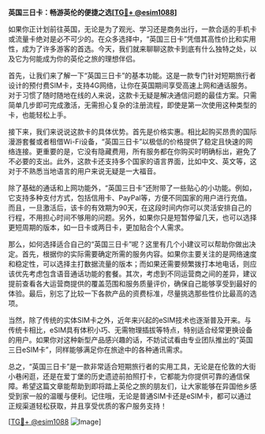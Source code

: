 **英国三日卡：畅游英伦的便捷之选[[TG💪+ @esim1088](https://t.me/s/esim1088)]**

如果你正计划前往英国，无论是为了观光、学习还是商务出行，一款合适的手机卡或流量卡绝对是必不可少的。在众多选择中，“英国三日卡”凭借其高性价比和实用性，成为了许多游客的首选。今天，我们就来聊聊这款卡到底有什么独特之处，以及它为何能成为你的英伦之旅的理想伴侣。

首先，让我们来了解一下“英国三日卡”的基本功能。这是一款专门针对短期旅行者设计的预付费SIM卡，支持4G网络，让你在英国期间享受高速上网和通话服务。对于习惯了随时随地在线的人来说，这款卡无疑是解决通信问题的最佳方案。只需简单几步即可完成激活，无需担心复杂的注册流程，即使是第一次使用这种类型的卡，也能轻松上手。

接下来，我们来说说这款卡的具体优势。首先是价格实惠。相比起购买昂贵的国际漫游套餐或者租借Wi-Fi设备，“英国三日卡”以极低的价格提供了稳定且快速的网络连接。更重要的是，它没有隐藏费用，所有服务都在你购买时明确标出，避免了不必要的支出。此外，这款卡还支持多个国家的语言界面，比如中文、英文等，这对于不熟悉当地语言的用户来说无疑是一大福音。

除了基础的通话和上网功能外，“英国三日卡”还附带了一些贴心的小功能。例如，它支持多种支付方式，包括信用卡、PayPal等，方便不同国家的用户进行充值。而且，一旦激活后，该卡的有效期为90天，在这段时间内你可以灵活安排自己的行程，不用担心时间不够用的问题。另外，如果你只是短暂停留几天，也可以选择更短周期的版本，如一日卡或两日卡，更加贴合个人需求。

那么，如何选择适合自己的“英国三日卡”呢？这里有几个小建议可以帮助你做出决定。首先，根据你的实际需要确定所需的服务内容。如果你主要关注的是网络速度和稳定性，可以选择主打数据流量的版本；而如果还需要频繁拨打本地电话，则应该优先考虑包含语音通话功能的套餐。其次，考虑到不同运营商之间的差异，建议提前查看各大运营商提供的覆盖范围和服务质量评价，确保自己能够享受到最好的体验。最后，别忘了比较一下各款产品的资费标准，尽量挑选那些性价比最高的选项。

当然，除了传统的实体SIM卡之外，近年来兴起的eSIM技术也逐渐普及开来。与传统卡相比，eSIM具有体积小巧、无需物理插拔等特点，特别适合经常更换设备的用户。如果你对这种新型产品感兴趣的话，不妨试试看由专业团队推出的“英国三日eSIM卡”，同样能够满足你在旅途中的各种通讯需求。

总之，“英国三日卡”是一款非常适合短期旅行者的实用工具，无论是在伦敦的大街小巷闲逛，还是在爱丁堡的历史遗迹前拍照打卡，它都能为你提供可靠的通信保障。希望这篇文章能帮助到即将踏上英伦之旅的朋友们，让大家能够在异国他乡感受到家一般的温暖与便利。记住哦，无论是普通SIM卡还是eSIM卡，都可以通过正规渠道轻松获取，并且享受优质的客户服务支持！

[[TG💪+ @esim1088](https://t.me/s/esim1088) ![Image](https://i.postimg.cc/4NQfJmqS/Snipaste-2025-05-13-00-14-12.png)]